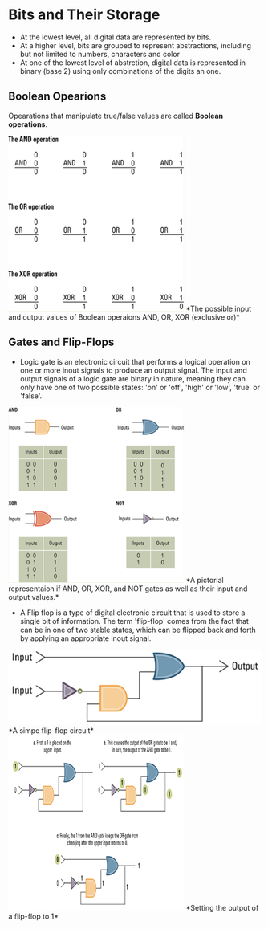 # Bits and Their Storage

- At the lowest level, all digital data are represented by bits.
- At a higher level, bits are grouped to represent abstractions, including but not limited to numbers, characters and color
- At one of the lowest level of abstrction, digital data is represented in binary (base 2) using only combinations of the digits an one.

## Boolean Opearions

Opearations that manipulate true/false values are called **Boolean operations**.

<img src="./boolean-operations.png" height="350" width="350" >
*The possible input and output values of Boolean operaions AND, OR, XOR (exclusive or)*

## Gates and Flip-Flops

- Logic gate is an electronic circuit that performs a logical operation on one or more inout signals to produce an output signal. 
The input and output signals of a logic gate are binary in nature, meaning they can only have one of two possible states: 'on' or 'off', 
'high' or 'low', 'true' or 'false'.

<img src="./logic-gates.png" height="350" width="350">
*A pictorial representaion if AND, OR, XOR, and NOT gates as well as their input and output values.*

- A Flip flop is a type of digital electronic circuit that is used to store a single bit of information. The term 'flip-flop' comes from the fact that can be in one of two stable states, which can be flipped back and forth by applying an appropriate inout signal.

<img src="./flip flop circuit.png" height="150" width="550">
*A simpe flip-flop circuit*

<img src="./output flip-flop.png" height="350" width="350">
*Setting the output of a flip-flop to 1*

